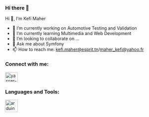 ### Hi there 👋

Hi 👋, I'm Kefi Maher
- 🔭 I’m currently working on Automotive Testing and Validation
- 🌱 I’m currently learning Multimedia and Web Development
- 👯 I’m looking to collaborate on ...
- 💬 Ask me about Symfony  
- 📫 How to reach me: kefi.maher@esprit.tn/maher_kefi@yahoo.fr

<h3 align="left">Connect with me:</h3>
<p align="left">
<a href="https://www.linkedin.com/in/kefi-maher-23a71a180/" target="blank"><img align="center" src="https://raw.githubusercontent.com/rahuldkjain/github-profile-readme-generator/master/src/images/icons/Social/linked-in-alt.svg" alt="yasser-jamli-718582206/" height="30" width="40" /></a>
</p>

<h3 align="left">Languages and Tools:</h3>
<p align="left">
<a href="https://symfony.com" target="_blank" rel="noreferrer"> <img src="https://cdn.worldvectorlogo.com/logos/arduino-1.svg" alt="arduino" width="40" height="40"/> </a>
</p>


  
